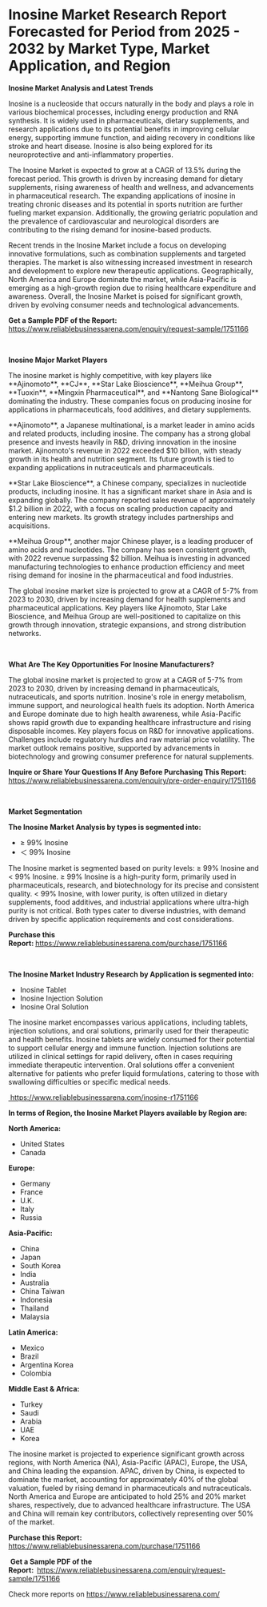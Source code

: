 <p><h1>Inosine Market Research Report Forecasted for Period from 2025 -  2032 by Market Type, Market Application, and Region</h1></p><p><strong>Inosine Market Analysis and Latest Trends</strong></p>
<p><p>Inosine is a nucleoside that occurs naturally in the body and plays a role in various biochemical processes, including energy production and RNA synthesis. It is widely used in pharmaceuticals, dietary supplements, and research applications due to its potential benefits in improving cellular energy, supporting immune function, and aiding recovery in conditions like stroke and heart disease. Inosine is also being explored for its neuroprotective and anti-inflammatory properties.</p><p>The Inosine Market is expected to grow at a CAGR of 13.5% during the forecast period. This growth is driven by increasing demand for dietary supplements, rising awareness of health and wellness, and advancements in pharmaceutical research. The expanding applications of inosine in treating chronic diseases and its potential in sports nutrition are further fueling market expansion. Additionally, the growing geriatric population and the prevalence of cardiovascular and neurological disorders are contributing to the rising demand for inosine-based products.</p><p>Recent trends in the Inosine Market include a focus on developing innovative formulations, such as combination supplements and targeted therapies. The market is also witnessing increased investment in research and development to explore new therapeutic applications. Geographically, North America and Europe dominate the market, while Asia-Pacific is emerging as a high-growth region due to rising healthcare expenditure and awareness. Overall, the Inosine Market is poised for significant growth, driven by evolving consumer needs and technological advancements.</p></p>
<p><strong>Get a Sample PDF of the Report:&nbsp;</strong> <a href="https://www.reliablebusinessarena.com/enquiry/request-sample/1751166?utm_campaign=2039&utm_medium=2&utm_source=Github&utm_content=ia&utm_term=26012025&utm_id=inosine">https://www.reliablebusinessarena.com/enquiry/request-sample/1751166</a></p>
<p>&nbsp;</p>
<p><strong>Inosine Major Market Players</strong></p>
<p><p>The inosine market is highly competitive, with key players like **Ajinomoto**, **CJ**, **Star Lake Bioscience**, **Meihua Group**, **Tuoxin**, **Mingxin Pharmaceutical**, and **Nantong Sane Biological** dominating the industry. These companies focus on producing inosine for applications in pharmaceuticals, food additives, and dietary supplements.</p><p>**Ajinomoto**, a Japanese multinational, is a market leader in amino acids and related products, including inosine. The company has a strong global presence and invests heavily in R&D, driving innovation in the inosine market. Ajinomoto's revenue in 2022 exceeded $10 billion, with steady growth in its health and nutrition segment. Its future growth is tied to expanding applications in nutraceuticals and pharmaceuticals.</p><p>**Star Lake Bioscience**, a Chinese company, specializes in nucleotide products, including inosine. It has a significant market share in Asia and is expanding globally. The company reported sales revenue of approximately $1.2 billion in 2022, with a focus on scaling production capacity and entering new markets. Its growth strategy includes partnerships and acquisitions.</p><p>**Meihua Group**, another major Chinese player, is a leading producer of amino acids and nucleotides. The company has seen consistent growth, with 2022 revenue surpassing $2 billion. Meihua is investing in advanced manufacturing technologies to enhance production efficiency and meet rising demand for inosine in the pharmaceutical and food industries.</p><p>The global inosine market size is projected to grow at a CAGR of 5-7% from 2023 to 2030, driven by increasing demand for health supplements and pharmaceutical applications. Key players like Ajinomoto, Star Lake Bioscience, and Meihua Group are well-positioned to capitalize on this growth through innovation, strategic expansions, and strong distribution networks.</p></p>
<p>&nbsp;</p>
<p><strong>What Are The Key Opportunities For Inosine Manufacturers?</strong></p>
<p><p>The global inosine market is projected to grow at a CAGR of 5-7% from 2023 to 2030, driven by increasing demand in pharmaceuticals, nutraceuticals, and sports nutrition. Inosine's role in energy metabolism, immune support, and neurological health fuels its adoption. North America and Europe dominate due to high health awareness, while Asia-Pacific shows rapid growth due to expanding healthcare infrastructure and rising disposable incomes. Key players focus on R&D for innovative applications. Challenges include regulatory hurdles and raw material price volatility. The market outlook remains positive, supported by advancements in biotechnology and growing consumer preference for natural supplements.</p></p>
<p><strong>Inquire or Share Your Questions If Any Before Purchasing This Report:</strong> <a href="https://www.reliablebusinessarena.com/enquiry/pre-order-enquiry/1751166?utm_campaign=2039&utm_medium=2&utm_source=Github&utm_content=ia&utm_term=26012025&utm_id=inosine">https://www.reliablebusinessarena.com/enquiry/pre-order-enquiry/1751166</a></p>
<p>&nbsp;</p>
<p><strong>Market Segmentation</strong></p>
<p><strong>The Inosine Market Analysis by types is segmented into:</strong></p>
<p><ul><li>≥ 99% Inosine</li><li>＜ 99% Inosine</li></ul></p>
<p><p>The Inosine market is segmented based on purity levels: ≥ 99% Inosine and < 99% Inosine. ≥ 99% Inosine is a high-purity form, primarily used in pharmaceuticals, research, and biotechnology for its precise and consistent quality. < 99% Inosine, with lower purity, is often utilized in dietary supplements, food additives, and industrial applications where ultra-high purity is not critical. Both types cater to diverse industries, with demand driven by specific application requirements and cost considerations.</p></p>
<p><strong>Purchase this Report:&nbsp;</strong><a href="https://www.reliablebusinessarena.com/purchase/1751166?utm_campaign=2039&utm_medium=2&utm_source=Github&utm_content=ia&utm_term=26012025&utm_id=inosine">https://www.reliablebusinessarena.com/purchase/1751166</a></p>
<p>&nbsp;</p>
<p><strong>The Inosine Market Industry Research by Application is segmented into:</strong></p>
<p><ul><li>Inosine Tablet</li><li>Inosine Injection Solution</li><li>Inosine Oral Solution</li></ul></p>
<p><p>The inosine market encompasses various applications, including tablets, injection solutions, and oral solutions, primarily used for their therapeutic and health benefits. Inosine tablets are widely consumed for their potential to support cellular energy and immune function. Injection solutions are utilized in clinical settings for rapid delivery, often in cases requiring immediate therapeutic intervention. Oral solutions offer a convenient alternative for patients who prefer liquid formulations, catering to those with swallowing difficulties or specific medical needs.</p></p>
<p><a href="https://www.reliablebusinessarena.com/inosine-r1751166?utm_campaign=2039&utm_medium=2&utm_source=Github&utm_content=ia&utm_term=26012025&utm_id=inosine">&nbsp;https://www.reliablebusinessarena.com/inosine-r1751166</a></p>
<p><strong>In terms of Region, the Inosine Market Players available by Region are:</strong></p>
<p>
    <p> <strong> North America: </strong>
        <ul>
            <li>United States</li>
            <li>Canada</li>
        </ul>
        </p> 
    <p> <strong> Europe: </strong>
        <ul>
            <li>Germany</li>
            <li>France</li>
            <li>U.K.</li>
            <li>Italy</li>
            <li>Russia</li>
        </ul>
        </p> 
    <p> <strong> Asia-Pacific: </strong>
        <ul>
            <li>China</li>
            <li>Japan</li>
            <li>South Korea</li>
            <li>India</li>
            <li>Australia</li>
            <li>China Taiwan</li>
            <li>Indonesia</li>
            <li>Thailand</li>
            <li>Malaysia</li>
        </ul>
        </p> 
    <p> <strong> Latin America: </strong>
        <ul>
            <li>Mexico</li>
            <li>Brazil</li>
            <li>Argentina Korea</li>
            <li>Colombia</li>
        </ul>
        </p> 
    <p> <strong> Middle East & Africa: </strong>
        <ul>
            <li>Turkey</li>
            <li>Saudi</li>
            <li>Arabia</li>
            <li>UAE</li>
            <li>Korea</li>
        </ul>
    </p>
    </p>
<p><p>The inosine market is projected to experience significant growth across regions, with North America (NA), Asia-Pacific (APAC), Europe, the USA, and China leading the expansion. APAC, driven by China, is expected to dominate the market, accounting for approximately 40% of the global valuation, fueled by rising demand in pharmaceuticals and nutraceuticals. North America and Europe are anticipated to hold 25% and 20% market shares, respectively, due to advanced healthcare infrastructure. The USA and China will remain key contributors, collectively representing over 50% of the market.</p></p>
<p><strong>Purchase this Report: </strong><a href="https://www.reliablebusinessarena.com/purchase/1751166?utm_campaign=2039&utm_medium=2&utm_source=Github&utm_content=ia&utm_term=26012025&utm_id=inosine">https://www.reliablebusinessarena.com/purchase/1751166</a></p>
<p>&nbsp;<strong>Get a Sample PDF of the Report:&nbsp;&nbsp;</strong><a href="https://www.reliablebusinessarena.com/enquiry/request-sample/1751166?utm_campaign=2039&utm_medium=2&utm_source=Github&utm_content=ia&utm_term=26012025&utm_id=inosine">https://www.reliablebusinessarena.com/enquiry/request-sample/1751166</a></p>
<p><strong></strong></p>
<p>Check more reports on <a href="https://www.reliablebusinessarena.com/?utm_campaign=2039&utm_medium=2&utm_source=Github&utm_content=ia&utm_term=26012025&utm_id=inosine">https://www.reliablebusinessarena.com/</a></p>